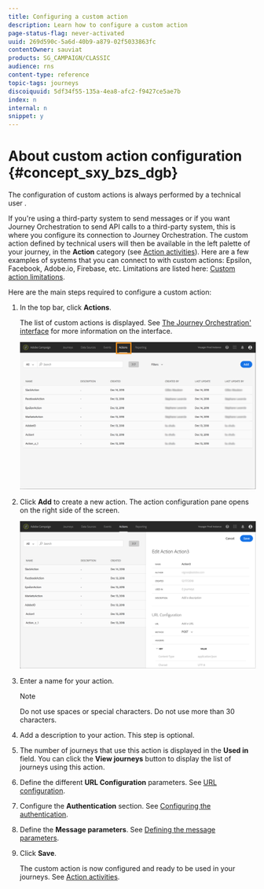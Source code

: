 ```yaml
---
title: Configuring a custom action
description: Learn how to configure a custom action
page-status-flag: never-activated
uuid: 269d590c-5a6d-40b9-a879-02f5033863fc
contentOwner: sauviat
products: SG_CAMPAIGN/CLASSIC
audience: rns
content-type: reference
topic-tags: journeys
discoiquuid: 5df34f55-135a-4ea8-afc2-f9427ce5ae7b
index: n
internal: n
snippet: y
---
```


# About custom action configuration {#concept_sxy_bzs_dgb}

The configuration of custom actions is always performed by a technical user .

If you're using a third-party system to send messages or if you want Journey Orchestration to send API calls to a third-party system, this is where you configure its connection to Journey Orchestration. The custom action defined by technical users will then be available in the left palette of your journey, in the **Action** category (see [Action activities](../building-journeys/journeyaction.md#concept_hbj_hrt_52b)). Here are a few examples of systems that you can connect to with custom actions: Epsilon, Facebook, Adobe.io, Firebase, etc.
Limitations are listed here: [Custom action limitations](../action/customlimitations.md#concept_lh2_df1_2gb).

Here are the main steps required to configure a custom action:

1. In the top bar, click **Actions**.

    The list of custom actions is displayed. See [The Journey Orchestration' interface](../about/aboutinterface.md#concept_rcq_lqt_52b) for more information on the interface.

    ![](../assets/custom1.png)

1. Click **Add** to create a new action. The action configuration pane opens on the right side of the screen.

    ![](../assets/custom2.png)

1. Enter a name for your action.

    >[!NOTE]
    >
    >Do not use spaces or special characters. Do not use more than 30 characters.

1. Add a description to your action. This step is optional.
1. The number of journeys that use this action is displayed in the **Used in** field. You can click the **View journeys** button to display the list of  journeys using this action.
1. Define the different **URL Configuration** parameters. See [URL configuration](../action/customurl.md#concept_gbg_1f1_2gb).
1. Configure the **Authentication** section. See [Configuring the authentication](../action/customauthentication.md#concept_is4_cf1_2gb).
1. Define the **Message parameters**. See [Defining the message parameters](../action/customparameters.md#concept_wy4_bf1_2gb).
1. Click **Save**. 

    The custom action is now configured and ready to be used in your journeys. See [Action activities](../building-journeys/journeyaction.md#concept_hbj_hrt_52b).
